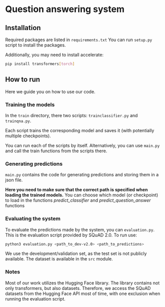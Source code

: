 # Question answering system

## Installation

Required packages are listed in `requirements.txt`
You can run `setup.py` script to install the packages.

Additionally, you may need to install accelerate:
```bash
pip install transformers[torch]
```

## How to run

Here we guide you on how to use our code.

### Training the models

In the `train` directory, there two scripts: `trainclassifier.py` and `trainqna.py`.

Each script trains the corresponding model and saves it (with potentially multiple checkpoints).

You can run each of the scripts by itself. Alternatively, you can use `main.py` and call the train functions from the scripts there.

### Generating predictions

`main.py` contains the code for generating predictions and storing them in a json file. 

**Here you need to make sure that the correct path is specified when loading the trained models.** You can choose which model (or checkpoint) to load in the functions *predict_classifier* and *predict_question_answer* functions

### Evaluating the system

To evaluate the predictions made by the system, you can `evaluation.py`. This is the evaluation script provided by SQuAD 2.0. To run use:
```bash
python3 evaluation.py <path_to_dev-v2.0> <path_to_predictions>
```
We use the development/validation set, as the test set is not publicly available. The dataset is available in the `src` module.

### Notes

Most of our work utilizes the Hugging Face library. The library contains not only transformers, but also datasets. Therefore, we access the SQuAD datasets from the Hugging Face API most of time, with one exclusion when running the evaluation script.
